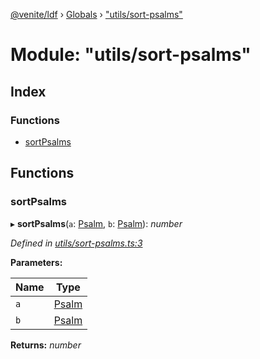 [@venite/ldf](../README.md) › [Globals](../globals.md) › ["utils/sort-psalms"](_utils_sort_psalms_.md)

# Module: "utils/sort-psalms"

## Index

### Functions

* [sortPsalms](_utils_sort_psalms_.md#sortpsalms)

## Functions

###  sortPsalms

▸ **sortPsalms**(`a`: [Psalm](../classes/_psalm_.psalm.md), `b`: [Psalm](../classes/_psalm_.psalm.md)): *number*

*Defined in [utils/sort-psalms.ts:3](https://github.com/gbj/venite/blob/6d6b51f4/ldf/src/utils/sort-psalms.ts#L3)*

**Parameters:**

Name | Type |
------ | ------ |
`a` | [Psalm](../classes/_psalm_.psalm.md) |
`b` | [Psalm](../classes/_psalm_.psalm.md) |

**Returns:** *number*
